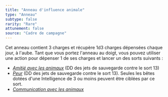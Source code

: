 ```yaml
---
title: "Anneau d'influence animale"
type: "Anneau"
subtype: false
rarity: "Rare"
attunement: false
source: "Cadre de campagne"
---
```

Cet anneau contient 3 charges et récupère 1d3 charges dépensées chaque jour, à l'aube. Tant que vous portez l'anneau au doigt, vous pouvez utiliser une action pour dépenser 1 de ses charges et lancer un des sorts suivants :
* [_Amitié avec les animaux_](/grimoire/amitie-avec-les-animaux/) (DD des jets de sauvegarde contre le sort 13)
* [_Peur_](/grimoire/peur/) (DD des jets de sauvegarde contre le sort 13). Seules les bêtes dotées d'une Intelligence de 3 ou moins peuvent être ciblées par ce sort.
* [_Communication avec les animaux_](/grimoire/communication-avec-les-animaux/)
